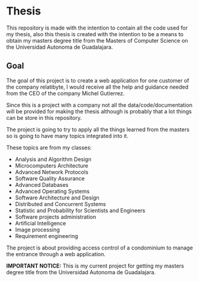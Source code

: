 # Thesis

This repository is made with the intention to contain all the code used for my
thesis, also this thesis is created with the intention to be a means to obtain
my masters degree title from the Masters of Computer Science on the Universidad
Autonoma de Guadalajara.

## Goal

The goal of this project is to create a web application for one customer of
the company relatibyte, I would receive all the help and guidance needed from
the CEO of the company Michel Gutierrez.

Since this is a project with a company not all the data/code/documentation will
be provided for making the thesis although is probably that a lot things can be
store in this repository.

The project is going to try to apply all the things learned from the masters
so is going to have many topics integrated into it.

These topics are from my classes:

- Analysis and Algorithm Design
- Microcomputers Architecture
- Advanced Network Protocols
- Software Quality Assurance
- Advanced Databases
- Advanced Operating Systems
- Software Architecture and Design
- Distributed and Concurrent Systems
- Statistic and Probability for Scientists and Engineers
- Software projects administration
- Artificial Intelligence
- Image processing
- Requirement engineering


The project is about providing access control of a condominium to manage the
entrance through a web application.


**IMPORTANT NOTICE:** This is my current project for getting my masters degree
title from the Universidad Autonoma de Guadalajara.
